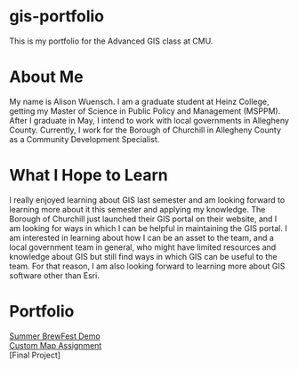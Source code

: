 # gis-portfolio
This is my portfolio for the Advanced GIS class at CMU.

# About Me
My name is Alison Wuensch. I am a graduate student at Heinz College, getting my Master of Science in Public Policy and Management (MSPPM). After I graduate in May, I intend to work with local governments in Allegheny County. Currently, I work for the Borough of Churchill in Allegheny County as a Community Development Specialist.


# What I Hope to Learn
I really enjoyed learning about GIS last semester and am looking forward to learning more about it this semester and applying my knowledge. The Borough of Churchill just launched their GIS portal on their website, and I am looking for ways in which I can be helpful in maintaining the GIS portal. I am interested in learning about how I can be an asset to the team, and a local government team in general, who might have limited resources and knowledge about GIS but still find ways in which GIS can be useful to the team. For that reason, I am also looking forward to learning more about GIS software other than Esri. 

# Portfolio
[Summer BrewFest Demo](/summerbrewfestdemo.md)
<br>
[Custom Map Assignment](/custommapassignment.md)
<br>
[Final Project]

